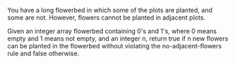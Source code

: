 You have a long flowerbed in which some of the plots are planted, and some are not. However, flowers cannot be planted in adjacent plots.

Given an integer array flowerbed containing 0's and 1's, where 0 means empty and 1 means not empty, and an integer n, 
return true if n new flowers can be planted in the flowerbed without violating the no-adjacent-flowers rule and false otherwise.

 
